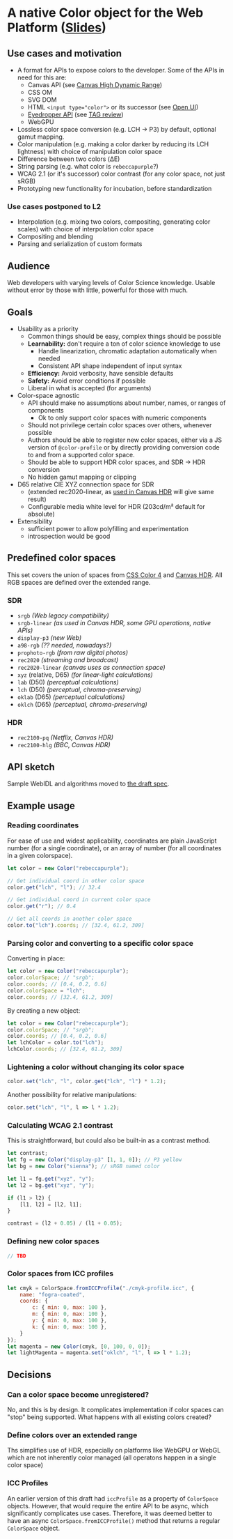 # A native Color object for the Web Platform ([Slides](https://docs.google.com/presentation/d/1Pkcxwdej2nWqYr0F6dYHpxcMaUMb11w_YmbZmcUV6Gc/edit?usp=sharing))

## Use cases and motivation

- A format for APIs to expose colors to the developer. Some of the APIs in need for this are:
    - Canvas API (see [Canvas High Dynamic Range](https://github.com/w3c/ColorWeb-CG/blob/master/hdr_html_canvas_element.md))
    - CSS OM
    - SVG DOM
    - HTML `<input type="color">` or its successor (see [Open UI](https://github.com/openui/open-ui/issues/334))
    - [Eyedropper API](https://github.com/MicrosoftEdge/MSEdgeExplainers/blob/main/EyeDropper/explainer.md) (see [TAG review](https://github.com/w3ctag/design-reviews/issues/587))
    - WebGPU
- Lossless color space conversion (e.g. LCH → P3) by default, optional gamut mapping.
- Color manipulation (e.g. making a color darker by reducing its LCH lightness) with choice of manipulation color space
- Difference between two colors (ΔE)
- String parsing (e.g. what color is <code>rebeccapurple</code>?)
- WCAG 2.1 (or it's successor) color contrast (for any color space, not just sRGB)
- Prototyping new functionality for incubation, before standardization


### Use cases postponed to L2

- Interpolation (e.g. mixing two colors, compositing, generating color scales) with choice of interpolation color space
- Compositing and blending
- Parsing and serialization of custom formats

## Audience

Web developers with varying levels of Color Science knowledge.
Usable without error by those with little, powerful for those with much.

## Goals

- Usability as a priority
    - Common things should be easy, complex things should be possible
    - **Learnability:** don't require a ton of color science knowledge to use
        - Handle linearization, chromatic adaptation automatically when needed
        - Consistent API shape independent of input syntax
    - **Efficiency:** Avoid verbosity, have sensible defaults
    - **Safety:** Avoid error conditions if possible
    - Liberal in what is accepted (for arguments)
- Color-space agnostic
    - API should make no assumptions about number, names, or ranges of components
        - Ok to only support color spaces with numeric components
    - Should not privilege certain color spaces over others, whenever possible
    - Authors should be able to register new color spaces,
    either via a JS version of `@color-profile`
    or by directly providing conversion code to and from a supported color space.
    - Should be able to support HDR color spaces, and SDR → HDR conversion
    - No hidden gamut mapping or clipping
- D65 relative CIE XYZ connection space for SDR
    - (extended rec2020-linear, as [used in Canvas HDR](https://github.com/w3c/ColorWeb-CG/blob/master/hdr_html_canvas_element.md#conversion-between-color-spaces) will give same result)
    - Configurable media white level for HDR (203cd/m² default for absolute)
- Extensibility
    - sufficient power to allow polyfilling and experimentation
    - introspection would be good

## Predefined color spaces

This set covers the union of spaces from [CSS Color 4](https://drafts.csswg.org/css-color-4/) and [Canvas HDR](https://github.com/w3c/ColorWeb-CG/blob/master/hdr_html_canvas_element.md).
All RGB spaces are defined over the extended range.

### SDR

- `srgb` *(Web legacy compatibility)*
- `srgb-linear` *(as used in Canvas HDR, some GPU operations, native APIs)*
- `display-p3` *(new Web)*
- `a98-rgb` *(?? needed, nowadays?)*
- `prophoto-rgb` *(from raw digital photos)*
- `rec2020` *(streaming and broadcast)*
- `rec2020-linear` *(canvas uses as connection space)*
- `xyz` (relative, D65) *(for linear-light calculations)*
- `lab` (D50) *(perceptual calculations)*
- `lch` (D50) *(perceptual, chroma-preserving)*
- `oklab` (D65) *(perceptual calculations)*
- `oklch` (D65) *(perceptual, chroma-preserving)*

### HDR

- `rec2100-pq` *(Netflix, Canvas HDR)*
- `rec2100-hlg` *(BBC, Canvas HDR)*

## API sketch

Sample WebIDL and algorithms moved to [the draft spec](https://wicg.github.io/color-api/).

## Example usage

### Reading coordinates

For ease of use and widest applicability, coordinates are plain JavaScript number (for a single coordinate), or an array of number (for all coordinates in a given colorspace).

```js
let color = new Color("rebeccapurple");

// Get individual coord in other color space
color.get("lch", "l"); // 32.4

// Get individual coord in current color space
color.get("r"); // 0.4

// Get all coords in another color space
color.to("lch").coords; // [32.4, 61.2, 309]
```

### Parsing color and converting to a specific color space

Converting in place:

```js
let color = new Color("rebeccapurple");
color.colorSpace; // "srgb";
color.coords; // [0.4, 0.2, 0.6]
color.colorSpace = "lch";
color.coords; // [32.4, 61.2, 309]
```

By creating a new object:

```js
let color = new Color("rebeccapurple");
color.colorSpace; // "srgb";
color.coords; // [0.4, 0.2, 0.6]
let lchColor = color.to("lch");
lchColor.coords; // [32.4, 61.2, 309]
```

### Lightening a color without changing its color space

```js
color.set("lch", "l", color.get("lch", "l") * 1.2);
```

Another possibility for relative manipulations:

```js
color.set("lch", "l", l => l * 1.2);
```

### Calculating WCAG 2.1 contrast

This is straightforward, but could also be built-in as a contrast method.

```js
let contrast;
let fg = new Color("display-p3" [1, 1, 0]); // P3 yellow
let bg = new Color("sienna"); // sRGB named color

let l1 = fg.get("xyz", "y");
let l2 = bg.get("xyz", "y");

if (l1 > l2) {
    [l1, l2] = [l2, l1];
}

contrast = (l2 + 0.05) / (l1 + 0.05);

```

### Defining new color spaces

```js
// TBD
```

### Color spaces from ICC profiles

```js
let cmyk = ColorSpace.fromICCProfile("./cmyk-profile.icc", {
	name: "fogra-coated",
	coords: {
		c: { min: 0, max: 100 },
		m: { min: 0, max: 100 },
		y: { min: 0, max: 100 },
		k: { min: 0, max: 100 },
	}
});
let magenta = new Color(cmyk, [0, 100, 0, 0]);
let lightMagenta = magenta.set("oklch", "l", l => l * 1.2);
```

## Decisions

### Can a color space become unregistered?

No, and this is by design.
It complicates implementation if color spaces can "stop" being supported. What happens with all existing colors created?

### Define colors over an extended range

Ths simplifies use of HDR, especially on platforms like WebGPU or WebGL which are not inherently color managed (all operatons happen in a single color space)

### ICC Profiles

An earlier version of this draft had `iccProfile` as a property of `ColorSpace` objects.
However, that would require the entire API to be async, which significantly complicates use cases.
Therefore, it was deemed better to have an async `ColorSpace.fromICCProfile()` method that returns a regular `ColorSpace` object.

